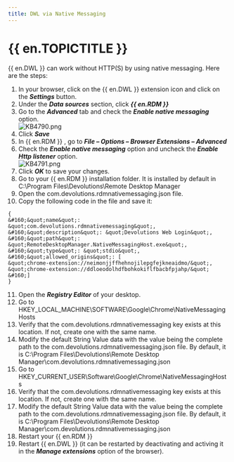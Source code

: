 ```yaml
---
title: DWL via Native Messaging
---
```

# {{ en.TOPICTITLE }}
{{ en.DWL }} can work without HTTP(S) by using native messaging. Here are the steps:
1. In your browser, click on the {{ en.DWL }} extension icon and click on the ***Settings*** button.
1. Under the ***Data sources*** section, click ***{{ en.RDM }}***
1. Go to the ***Advanced*** tab and check the ***Enable native messaging*** option.  
![KB4790.png](/img/en/kb/KB4790.png)
1. Click ***Save***
1. In {{ en.RDM }} , go to ***File – Options – Browser Extensions – Advanced***
1. Check the ***Enable native messaging*** option and uncheck the ***Enable Http listener*** option.  
![KB4791.png](/img/en/kb/KB4791.png)
1. Click ***OK*** to save your changes.
1. Go to your {{ en.RDM }} installation folder. It is installed by default in C:\Program Files\Devolutions\Remote Desktop Manager
1. Open the com.devolutions.rdmnativemessaging.json file.
1. Copy the following code in the file and save it:
```
{
&#160;&quot;name&quot;: &quot;com.devolutions.rdmnativemessaging&quot;,
&#160;&quot;description&quot;: &quot;Devolutions Web Login&quot;,
&#160;&quot;path&quot;: &quot;RemoteDesktopManager.NativeMessagingHost.exe&quot;,
&#160;&quot;type&quot;: &quot;stdio&quot;,
&#160;&quot;allowed_origins&quot;: [
&quot;chrome-extension://neimonjjffhehnojilepgfejkneaidmo/&quot;,
&quot;chrome-extension://ddloeodolhdfbohkokiflfbacbfpjahp/&quot;
&#160;]
}
```
11. Open the ***Registry Editor*** of your desktop.
1. Go to HKEY_LOCAL_MACHINE\SOFTWARE\Google\Chrome\NativeMessagingHosts
1. Verify that the com.devolutions.rdmnativemessaging key exists at this location. If not, create one with the same name.
1. Modify the default String Value data with the value being the complete path to the com.devolutions.rdmnativemessaging.json file. By default, it is C:\Program Files\Devolutions\Remote Desktop Manager\com.devolutions.rdmnativemessaging.json
1. Go to HKEY_CURRENT_USER\Software\Google\Chrome\NativeMessagingHosts
1. Verify that the com.devolutions.rdmnativemessaging key exists at this location. If not, create one with the same name.
1. Modify the default String Value data with the value being the complete path to the com.devolutions.rdmnativemessaging.json file. By default, it is C:\Program Files\Devolutions\Remote Desktop Manager\com.devolutions.rdmnativemessaging.json
1. Restart your {{ en.RDM }}
1. Restart {{ en.DWL }} (it can be restarted by deactivating and activing it in the ***Manage extensions*** option of the browser).
